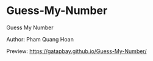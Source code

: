 # Guess-My-Number

Guess My Number

Author: Pham Quang Hoan

Preview: https://gatapbay.github.io/Guess-My-Number/
